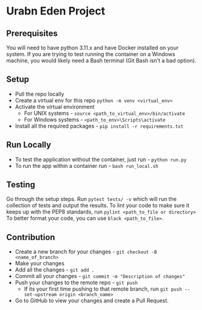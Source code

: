 # Urabn Eden Project

## Prerequisites
You will need to have python 3.11.x and have Docker installed on your system.
If you are trying to test running the container on a Windows machine, you would
likely need a Bash terminal (Git Bash isn't a bad option).

## Setup
- Pull the repo locally
- Create a virtual env for this repo `python -m venv <virtual_env>`
- Activate the virtual environment
  - For UNIX systems - `source <path_to_virtual_env>/bin/activate`
  - For Windows systems - `<path_to_env>\Scripts\activate`
- Install all the required packages - `pip install -r requirements.txt`

## Run Locally
- To test the application without the container, just run - `python run.py`
- To run the app within a container run - `bash run_local.sh`

## Testing
Go through the setup steps. Run `pytest tests/ -v` which will run the collection of tests and output the results.
To lint your code to make sure it keeps up with the PEP8 standards, run `pylint <path_to_file or directory>`
To better format your code, you can use `black <path_to_file>`.

## Contribution
- Create a new branch for your changes - `git checkout -B <name_of_branch>`
- Make your changes
- Add all the changes - `git add .`
- Commit all your changes - `git commit -m "Description of changes"`
- Push your changes to the remote repo - `git push`
  - If its your first time pushing to that remote branch, run `git push --set-upstream origin <branch_name>`
- Go to GitHub to view your changes and create a Pull Request.
